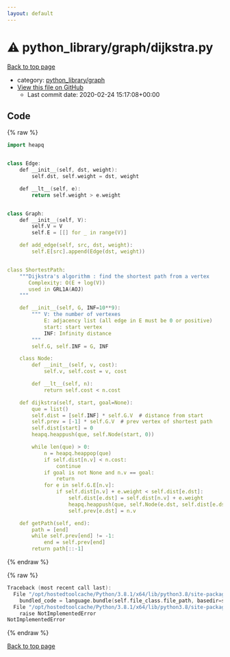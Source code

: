 ```yaml
---
layout: default
---
```


<!-- mathjax config similar to math.stackexchange -->
<script type="text/javascript" async
  src="https://cdnjs.cloudflare.com/ajax/libs/mathjax/2.7.5/MathJax.js?config=TeX-MML-AM_CHTML">
</script>
<script type="text/x-mathjax-config">
  MathJax.Hub.Config({
    TeX: { equationNumbers: { autoNumber: "AMS" }},
    tex2jax: {
      inlineMath: [ ['$','$'] ],
      processEscapes: true
    },
    "HTML-CSS": { matchFontHeight: false },
    displayAlign: "left",
    displayIndent: "2em"
  });
</script>

<script type="text/javascript" src="https://cdnjs.cloudflare.com/ajax/libs/jquery/3.4.1/jquery.min.js"></script>
<script src="https://cdn.jsdelivr.net/npm/jquery-balloon-js@1.1.2/jquery.balloon.min.js" integrity="sha256-ZEYs9VrgAeNuPvs15E39OsyOJaIkXEEt10fzxJ20+2I=" crossorigin="anonymous"></script>
<script type="text/javascript" src="../../../assets/js/copy-button.js"></script>
<link rel="stylesheet" href="../../../assets/css/copy-button.css" />


# :warning: python_library/graph/dijkstra.py

<a href="../../../index.html">Back to top page</a>

* category: <a href="../../../index.html#7e80885bc8a78dc63feed9f40126ba0e">python_library/graph</a>
* <a href="{{ site.github.repository_url }}/blob/master/python_library/graph/dijkstra.py">View this file on GitHub</a>
    - Last commit date: 2020-02-24 15:17:08+00:00




## Code

<a id="unbundled"></a>
{% raw %}
```cpp
import heapq


class Edge:
    def __init__(self, dst, weight):
        self.dst, self.weight = dst, weight

    def __lt__(self, e):
        return self.weight > e.weight


class Graph:
    def __init__(self, V):
        self.V = V
        self.E = [[] for _ in range(V)]

    def add_edge(self, src, dst, weight):
        self.E[src].append(Edge(dst, weight))


class ShortestPath:
    """Dijkstra's algorithm : find the shortest path from a vertex
       Complexity: O(E + log(V))
       used in GRL1A(AOJ)
    """

    def __init__(self, G, INF=10**9):
        """ V: the number of vertexes
            E: adjacency list (all edge in E must be 0 or positive)
            start: start vertex
            INF: Infinity distance
        """
        self.G, self.INF = G, INF

    class Node:
        def __init__(self, v, cost):
            self.v, self.cost = v, cost

        def __lt__(self, n):
            return self.cost < n.cost

    def dijkstra(self, start, goal=None):
        que = list()
        self.dist = [self.INF] * self.G.V  # distance from start
        self.prev = [-1] * self.G.V  # prev vertex of shortest path
        self.dist[start] = 0
        heapq.heappush(que, self.Node(start, 0))

        while len(que) > 0:
            n = heapq.heappop(que)
            if self.dist[n.v] < n.cost:
                continue
            if goal is not None and n.v == goal:
                return
            for e in self.G.E[n.v]:
                if self.dist[n.v] + e.weight < self.dist[e.dst]:
                    self.dist[e.dst] = self.dist[n.v] + e.weight
                    heapq.heappush(que, self.Node(e.dst, self.dist[e.dst]))
                    self.prev[e.dst] = n.v

    def getPath(self, end):
        path = [end]
        while self.prev[end] != -1:
            end = self.prev[end]
        return path[::-1]

```
{% endraw %}

<a id="bundled"></a>
{% raw %}
```cpp
Traceback (most recent call last):
  File "/opt/hostedtoolcache/Python/3.8.1/x64/lib/python3.8/site-packages/onlinejudge_verify/docs.py", line 348, in write_contents
    bundled_code = language.bundle(self.file_class.file_path, basedir=self.cpp_source_path)
  File "/opt/hostedtoolcache/Python/3.8.1/x64/lib/python3.8/site-packages/onlinejudge_verify/languages/python.py", line 68, in bundle
    raise NotImplementedError
NotImplementedError

```
{% endraw %}

<a href="../../../index.html">Back to top page</a>


